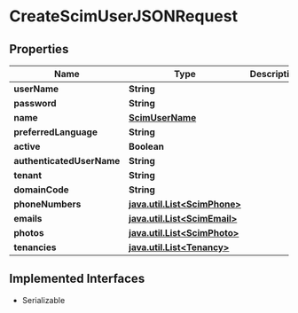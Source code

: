

# CreateScimUserJSONRequest


## Properties

Name | Type | Description | Notes
------------ | ------------- | ------------- | -------------
**userName** | **String** |  |  [optional]
**password** | **String** |  |  [optional]
**name** | [**ScimUserName**](ScimUserName.md) |  |  [optional]
**preferredLanguage** | **String** |  |  [optional]
**active** | **Boolean** |  |  [optional]
**authenticatedUserName** | **String** |  |  [optional]
**tenant** | **String** |  |  [optional]
**domainCode** | **String** |  |  [optional]
**phoneNumbers** | [**java.util.List&lt;ScimPhone&gt;**](ScimPhone.md) |  |  [optional]
**emails** | [**java.util.List&lt;ScimEmail&gt;**](ScimEmail.md) |  |  [optional]
**photos** | [**java.util.List&lt;ScimPhoto&gt;**](ScimPhoto.md) |  |  [optional]
**tenancies** | [**java.util.List&lt;Tenancy&gt;**](Tenancy.md) |  |  [optional]


## Implemented Interfaces

* Serializable


